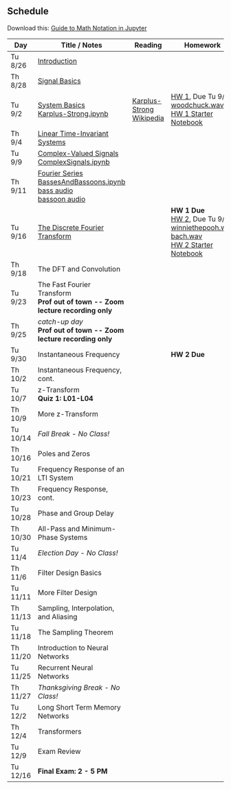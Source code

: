 ## Schedule

Download this: [Guide to Math Notation in Jupyter](examples/MathNotationGuide.ipynb)


| Day      | Title / Notes                                                                                                                                                                                                                               | Reading                                                                                   | Homework                                                                                                                                                                                             |
|----------|---------------------------------------------------------------------------------------------------------------------------------------------------------------------------------------------------------------------------------------------|-------------------------------------------------------------------------------------------|------------------------------------------------------------------------------------------------------------------------------------------------------------------------------------------------------|
| Tu 8/26  | [Introduction](lectures/L00-Introduction.pdf)                                                                                                                                                                                               |                                                                                           |                                                                                                                                                                                                      |
| Th 8/28  | [Signal Basics](lectures/L01-SignalBasics.pdf)                                                                                                                                                                                              |                                                                                           |                                                                                                                                                                                                      |
| Tu 9/2   | [System Basics](lectures/L02-SystemBasics.pdf)<br>[Karplus-Strong.ipynb](examples/Karplus-Strong.ipynb)                                                                                                                                     | [Karplus-Strong Wikipedia](https://en.wikipedia.org/wiki/Karplus-Strong_string_synthesis) | [HW 1](homeworks/hw1.pdf), Due Tu 9/16<br>[woodchuck.wav](homeworks/woodchuck.wav)<br>[HW 1 Starter Notebook](homeworks/HW1-Starter.ipynb)                                                           |
| Th 9/4   | [Linear Time-Invariant Systems](lectures/L03-LTISystems.pdf)                                                                                                                                                                                |                                                                                           |                                                                                                                                                                                                      |
| Tu 9/9   | [Complex-Valued Signals](lectures/L04-ComplexSignals.pdf)<br>[ComplexSignals.ipynb](examples/ComplexSignals.ipynb)                                                                                                                          |                                                                                           |                                                                                                                                                                                                      |
| Th 9/11  | [Fourier Series](lectures/L05-FourierSeries.pdf)<br>[BassesAndBassoons.ipynb](examples/BassesAndBassoons.ipynb)<br>[bass audio](examples/double-bass_A1_1_forte_arco-normal.wav)<br>[bassoon audio](examples/bassoon_A2_1_forte_normal.wav) |                                                                                           |                                                                                                                                                                                                      |
| Tu 9/16  | [The Discrete Fourier Transform](lectures/L06-DiscreteFourierTransform.pdf)                                                                                                                                                                 |                                                                                           | **HW 1 Due**<br>[HW 2](homeworks/hw2.pdf), Due Tu 9/30<br>[winniethepooh.wav](homeworks/winniethepooh.wav)<br>[bach.wav](homeworks/bach.wav)<br>[HW 2 Starter Notebook](homeworks/HW2-Starter.ipynb) |
| Th 9/18  | The DFT and Convolution                                                                                                                                                                                                                     |                                                                                           |                                                                                                                                                                                                      |
| Tu 9/23  | The Fast Fourier Transform<br>**Prof out of town -- Zoom lecture recording only**                                                                                                                                                           |                                                                                           |                                                                                                                                                                                                      |
| Th 9/25  | *catch-up day*<br>**Prof out of town -- Zoom lecture recording only**                                                                                                                                                                       |                                                                                           |                                                                                                                                                                                                      |
| Tu 9/30  | Instantaneous Frequency                                                                                                                                                                                                                     |                                                                                           | **HW 2 Due**                                                                                                                                                                                                     |
| Th 10/2  | Instantaneous Frequency, cont.                                                                                                                                                                                                              |                                                                                           |                                                                                                                                                                                                      |
| Tu 10/7  | z-Transform<br>**Quiz 1: L01-L04**                                                                                                                                                                                                          |                                                                                           |                                                                                                                                                                                                      |
| Th 10/9  | More z-Transform                                                                                                                                                                                                                            |                                                                                           |                                                                                                                                                                                                      |
| Tu 10/14 | *Fall Break - No Class!*                                                                                                                                                                                                                    |                                                                                           |                                                                                                                                                                                                      |
| Th 10/16 | Poles and Zeros                                                                                                                                                                                                                             |                                                                                           |                                                                                                                                                                                                      |
| Tu 10/21 | Frequency Response of an LTI System                                                                                                                                                                                                         |                                                                                           |                                                                                                                                                                                                      |
| Th 10/23 | Frequency Response, cont.                                                                                                                                                                                                                   |                                                                                           |                                                                                                                                                                                                      |
| Tu 10/28 | Phase and Group Delay                                                                                                                                                                                                                       |                                                                                           |                                                                                                                                                                                                      |
| Th 10/30 | All-Pass and Minimum-Phase Systems                                                                                                                                                                                                          |                                                                                           |                                                                                                                                                                                                      |
| Tu 11/4  | *Election Day - No Class!*                                                                                                                                                                                                                  |                                                                                           |                                                                                                                                                                                                      |
| Th 11/6  | Filter Design Basics                                                                                                                                                                                                                        |                                                                                           |                                                                                                                                                                                                      |
| Tu 11/11 | More Filter Design                                                                                                                                                                                                                          |                                                                                           |                                                                                                                                                                                                      |
| Th 11/13 | Sampling, Interpolation, and Aliasing                                                                                                                                                                                                       |                                                                                           |                                                                                                                                                                                                      |
| Tu 11/18 | The Sampling Theorem                                                                                                                                                                                                                        |                                                                                           |                                                                                                                                                                                                      |
| Th 11/20 | Introduction to Neural Networks                                                                                                                                                                                                             |                                                                                           |                                                                                                                                                                                                      |
| Tu 11/25 | Recurrent Neural Networks                                                                                                                                                                                                                   |                                                                                           |                                                                                                                                                                                                      |
| Th 11/27 | *Thanksgiving Break - No Class!*                                                                                                                                                                                                            |                                                                                           |                                                                                                                                                                                                      |
| Tu 12/2  | Long Short Term Memory Networks                                                                                                                                                                                                             |                                                                                           |                                                                                                                                                                                                      |
| Th 12/4  | Transformers                                                                                                                                                                                                                                |                                                                                           |                                                                                                                                                                                                      |
| Tu 12/9  | Exam Review                                                                                                                                                                                                                                 |                                                                                           |                                                                                                                                                                                                      |
| Tu 12/16 | **Final Exam: 2 - 5 PM**                                                                                                                                                                                                                    |                                                                                           |                                                                                                                                                                                                      |
